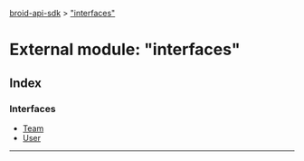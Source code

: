 [broid-api-sdk](../README.md) > ["interfaces"](../modules/_interfaces_.md)



# External module: "interfaces"

## Index

### Interfaces

* [Team](../interfaces/_interfaces_.team.md)
* [User](../interfaces/_interfaces_.user.md)



---
